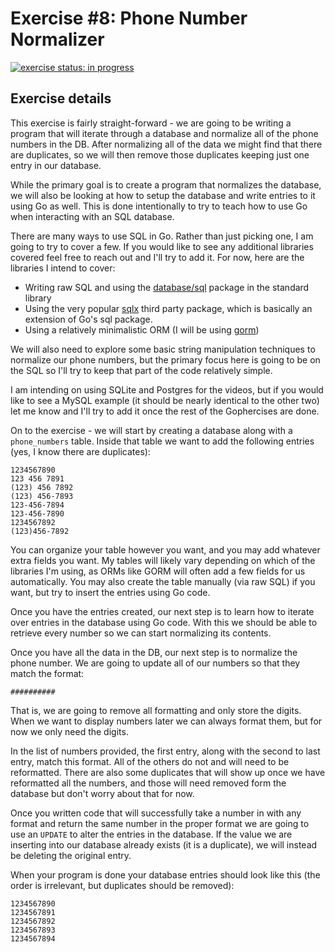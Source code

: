 # Exercise #8: Phone Number Normalizer

[![exercise status: in progress](https://img.shields.io/badge/exercise%20status-in%20progress-yellow.svg?style=for-the-badge)](https://gophercises.com/exercises/phone) <!--[![demo: ->](https://img.shields.io/badge/demo-%E2%86%92-yellow.svg?style=for-the-badge)](https://gophercises.com/demos/cyoa/)-->

## Exercise details

This exercise is fairly straight-forward - we are going to be writing a program that will iterate through a database and normalize all of the phone numbers in the DB. After normalizing all of the data we might find that there are duplicates, so we will then remove those duplicates keeping just one entry in our database.

While the primary goal is to create a program that normalizes the database, we will also be looking at how to setup the database and write entries to it using Go as well. This is done intentionally to try to teach how to use Go when interacting with an SQL database.

There are many ways to use SQL in Go. Rather than just picking one, I am going to try to cover a few. If you would like to see any additional libraries covered feel free to reach out and I'll try to add it. For now, here are the libraries I intend to cover:

- Writing raw SQL and using the [database/sql](https://golang.org/pkg/database/sql/) package in the standard library
- Using the very popular [sqlx](https://github.com/jmoiron/sqlx) third party package, which is basically an extension of Go's sql package.
- Using a relatively minimalistic ORM (I will be using [gorm](https://github.com/jinzhu/gorm))

We will also need to explore some basic string manipulation techniques to normalize our phone numbers, but the primary focus here is going to be on the SQL so I'll try to keep that part of the code relatively simple.

I am intending on using SQLite and Postgres for the videos, but if you would like to see a MySQL example (it should be nearly identical to the other two) let me know and I'll try to add it once the rest of the Gophercises are done.

On to the exercise - we will start by creating a database along with a `phone_numbers` table. Inside that table we want to add the following entries (yes, I know there are duplicates):

```
1234567890
123 456 7891
(123) 456 7892
(123) 456-7893
123-456-7894
123-456-7890
1234567892
(123)456-7892
```

You can organize your table however you want, and you may add whatever extra fields you want. My tables will likely vary depending on which of the libraries I'm using, as ORMs like GORM will often add a few fields for us automatically. You may also create the table manually (via raw SQL) if you want, but try to insert the entries using Go code.

Once you have the entries created, our next step is to learn how to iterate over entries in the database using Go code. With this we should be able to retrieve every number so we can start normalizing its contents.

Once you have all the data in the DB, our next step is to normalize the phone number. We are going to update all of our numbers so that they match the format:

```
##########
```

That is, we are going to remove all formatting and only store the digits. When we want to display numbers later we can always format them, but for now we only need the digits.

In the list of numbers provided, the first entry, along with the second to last entry, match this format. All of the others do not and will need to be reformatted. There are also some duplicates that will show up once we have reformatted all the numbers, and those will need removed form the database but don't worry about that for now.

Once you written code that will successfully take a number in with any format and return the same number in the proper format we are going to use an `UPDATE` to alter the entries in the database. If the value we are inserting into our database already exists (it is a duplicate), we will instead be deleting the original entry.

When your program is done your database entries should look like this (the order is irrelevant, but duplicates should be removed):

```
1234567890
1234567891
1234567892
1234567893
1234567894
```